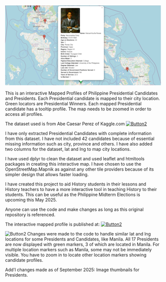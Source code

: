 ![Image](https://github.com/rnx2024/Interactive-Profile-Map-using-R-Programming/blob/main/Tooltip-With-Image-Thumbnail.png)

This is an interactive Mapped Profiles of Philippine Presidential Candidates and Presidents. Each Presidential candidate is mapped to their city location. Green locators are Presidential Winners. Each mapped Presidential candidate has a tooltip profile. The map needs to be zoomed in order to access all profiles. 

The dataset used is from Abe Caesar Perez of Kaggle.com [![Button2](https://img.shields.io/badge/Download-KaggleDataset-blue)](https://www.kaggle.com/datasets/abeperez/ph-presidential-elections)

I have only extracted Presidential Candidates with complete information from this dataset. I have not included 42 candidates because of essential missing information such as city, province and others. 
I have also added two columns for the dataset, lat and lng to map city locations. 

I have used dplyr to clean the dataset and used leaflet and htmltools packages in creating this interactive map. I have chosen to use the OpenStreetMap.Mapnik as against any other tile providers because of its simpler design that allows faster loading. 

I have created this project to aid History students in their lessons and History teachers to have a more interactive tool in teaching History to their students. This can be useful as the Philippine Midterm Elections is upcoming this May 2025.

Anyone can use the code and make changes as long as this original repository is referenced. 

The interactive mapped profile is published at: [![Button2](https://img.shields.io/badge/View-MappedProfiles-green)](https://rpubs.com/rnx2024/1349028)

![Button2](https://img.shields.io/badge/NOTE:-UPDATE-red) Changes were made to the code to handle similar lat and lng locations for some Presidents and Candidates, like Manila. 
All 17 Presidents are now displayed with green markers, 3 of which are located in Manila. For multiple location markers such as Manila, some may not be immediately visible. You have to zoom in to locate other location markers showing candidate profiles. 

Add'l changes made as of September 2025: Image thumbnails for Presidents.

